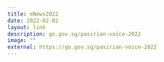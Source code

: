 ```yaml
---
title: eNews2022
date: 2022-02-02
layout: link
description: go.gov.sg/pasirian-voice-2022
image: ""
external: https://go.gov.sg/pasirian-voice-2022
---
```


